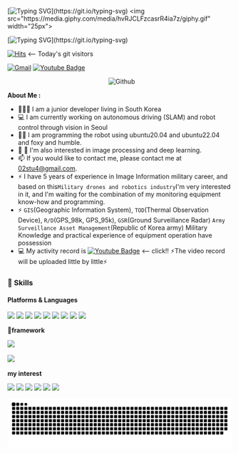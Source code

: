 [![Typing SVG](https://readme-typing-svg.herokuapp.com?color=%232513F7&size=25&center=%EC%A7%84%EC%8B%A4&vCenter=%EA%B1%B0%EC%A7%93&lines=%EC%95%88%EB%85%95%ED%95%98%EC%84%B8%EC%9A%94%3F+%EC%9D%B4%EC%A3%BC%ED%98%84%EC%9E%85%EB%8B%88%EB%8B%A4!!)](https://git.io/typing-svg) <img src="https://media.giphy.com/media/hvRJCLFzcasrR4ia7z/giphy.gif" width="25px">

[![Typing SVG](https://readme-typing-svg.herokuapp.com?color=%23F73E13&size=25&center=%EC%A7%84%EC%8B%A4&vCenter=%EA%B1%B0%EC%A7%93&lines=%EC%A0%80%EB%8A%94+R.O.S+%EA%B0%9C%EB%B0%9C%EC%9E%90%EC%9E%85%EB%8B%88%EB%8B%A4!!)](https://git.io/typing-svg)

	
[![Hits](https://hits.seeyoufarm.com/api/count/incr/badge.svg?url=https%3A%2F%2Fgithub.com%2Fleeeju)](https://hits.seeyoufarm.com)   <-- Today's git visitors

[![Gmail](https://img.shields.io/badge/-Gmail-c14438?style=flat&logo=Gmail&logoColor=white)](mailto:02stu4@gmail.com)
[![Youtube Badge](https://img.shields.io/badge/Youtube-ff0000?style=flat-square&logo=youtube&link=https://www.youtube.com/channel/UCLSgng38L1zVYUgOHEe1yOg)](https://www.youtube.com/channel/UCLSgng38L1zVYUgOHEe1yOg)


<!-- Any image aligned to the right. Beware the width -->
<img width="55%" align="right" alt="Github" src="https://raw.githubusercontent.com/onimur/.github/master/.resources/git-header.svg" />

&nbsp;

**About Me :**

- 👨🏽‍💻 I am a junior developer living in South Korea
- 💻 I am currently working on autonomous driving (SLAM) and robot control through vision in Seoul 
- 👨‍💻 I am programming the robot using ubuntu20.04 and ubuntu22.04 and foxy and humble.
- 🌱 💪 I'm also interested in image processing and deep learning.
- 📫 If you would like to contact me, please contact me at 02stu4@gmail.com.
- ⚡️ I have 5 years of experience in Image Information  military career, and based on this```Military drones and robotics industry```I'm very interested in it, and I'm waiting for the combination of my monitoring equipment know-how and programming.   
- ⚡️ ```GIS```(Geographic Information System), ```TOD```(Thermal Observation Device), ```R/D```(GPS_98k, GPS_95k), ```GSR```(Ground Surveillance Radar) ```Army Surveillance Asset Management```(Republic of Korea army) Military Knowledge and practical experience of equipment operation have possession
- 💻 My activity record is [![Youtube Badge](https://img.shields.io/badge/Youtube-ff0000?style=flat-square&logo=youtube&link=https://www.youtube.com/channel/UCLSgng38L1zVYUgOHEe1yOg)](https://www.youtube.com/channel/UCLSgng38L1zVYUgOHEe1yOg) <-- click!! ⚡️The video record will be uploaded little by little⚡️


### 💪 Skills
#### Platforms & Languages

<p>
<img src="https://img.shields.io/badge/ros-3766AB?style=flat-square&logo=ros&logoColor=white"/>
<img src="https://img.shields.io/badge/ros2-3766AB?style=flat-square&logo=ros&logoColor=white"/>
<img src="https://img.shields.io/badge/micro%20ros-3766AB?style=flat-square&logo=ros&logoColor=white"/>
<img src="https://img.shields.io/badge/arduino-3766AB?style=flat-square&logo=arduino&logoColor=white"/>
<img src="https://img.shields.io/badge/Python-3766AB?style=flat-square&logo=python&logoColor=white"/>
<img src="https://img.shields.io/badge/C++-3766AB?style=flat-square&logo=cplusplus&logoColor=white"/>
<img src="https://img.shields.io/badge/C-3766AB?style=flat-square&logo=c&logoColor=white"/>
<img src="https://img.shields.io/badge/deep%20learning-3766AB?style=flat-square&logo=tensorflow&logoColor=white"/>
<img src="https://img.shields.io/badge/embedded%20system-3766AB?style=flat-square&logo=embedded&logoColor=white"/>	
</p>

**💪framework** 

<!-- ![Anurag's GitHub stats](https://github-readme-stats.vercel.app/api?username=leeeju&show_icons=true&theme=radical) -->

![](https://github-profile-summary-cards.vercel.app/api/cards/repos-per-language?username=leeeju&theme=dracula)

![](https://github-profile-summary-cards.vercel.app/api/cards/profile-details?username=leeeju&theme=dracula)

**my interest** 

  <code><img width="10%" src="https://www.vectorlogo.zone/logos/python/python-ar21.svg"></code>
  <code><img width="10%" src="https://www.vectorlogo.zone/logos/mysql/mysql-ar21.svg"></code>
  <code><img width="10%" src="https://www.vectorlogo.zone/logos/samsung/samsung-ar21.svg"></code>
  <code><img width="10%" src="https://www.vectorlogo.zone/logos/ubuntu/ubuntu-ar21.svg"></code>
  <code><img width="10%" src="https://www.vectorlogo.zone/logos/linux/linux-ar21.svg"></code>
  <code><img width="10%" src="https://www.vectorlogo.zone/logos/arduino/arduino-ar21.svg"></code>
  
  
  ![github contribution grid snake animation](https://raw.githubusercontent.com/borongyuan/borongyuan/output/github-contribution-grid-snake.svg)
